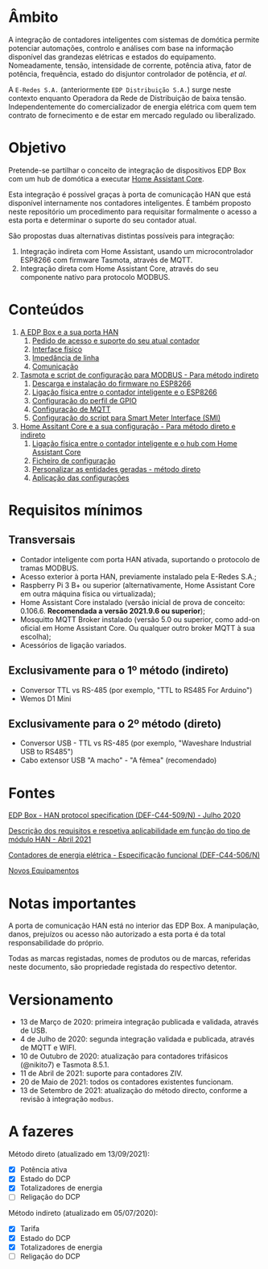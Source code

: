 # Âmbito

A integração de contadores inteligentes com sistemas de domótica permite potenciar automações, controlo e análises com base na informação disponível das grandezas elétricas e estados do equipamento. Nomeadamente, tensão, intensidade de corrente, potência ativa, fator de potência, frequência, estado do disjuntor controlador de potência, *et al*.

A `E-Redes S.A.` (anteriormente `EDP Distribuição S.A.`) surge neste contexto enquanto Operadora da Rede de Distribuição de baixa tensão. Independentemente do comercializador de energia elétrica com quem tem contrato de fornecimento e de estar em mercado regulado ou liberalizado.

# Objetivo

Pretende-se partilhar o conceito de integração de dispositivos EDP Box com um hub de domótica a executar [Home Assistant Core](https://www.home-assistant.io/).

Esta integração é possível graças à porta de comunicação HAN que está disponível internamente nos contadores inteligentes. É também proposto neste repositório um procedimento para requisitar formalmente o acesso a esta porta e determinar o suporte do seu contador atual.

São propostas duas alternativas distintas possíveis para integração:

1. Integração indireta com Home Assistant, usando um microcontrolador ESP8266 com firmware Tasmota, através de MQTT.
2. Integração direta com Home Assistant Core, através do seu componente nativo para protocolo MODBUS.

# Conteúdos

1. [A EDP Box e a sua porta HAN](EDP%20Box/README.md)
   1. [Pedido de acesso e suporte do seu atual contador](EDP%20Box/README.md#pedido-de-acesso)
   2. [Interface físico](EDP%20Box/README.md#interface-físico)
   3. [Impedância de linha](EDP%20Box/README.md#impedância-de-linha)
   4. [Comunicação](EDP%20Box/COMUNICACAO.md)
2. [Tasmota e script de configuração para MODBUS - Para método indireto](Tasmota/README.md)
   1. [Descarga e instalação do firmware no ESP8266](Tasmota/README.md)
   2. [Ligação física entre o contador inteligente e o ESP8266](Tasmota/LIGACOES_INDIRETO.md)
   3. [Configuração do perfil de GPIO](Tasmota/LIGACOES_INDIRETO.md#configuração-do-perfil-de-gpio)
   4. [Configuração de MQTT](Tasmota/LIGACOES_INDIRETO.md#configuração-de-mqtt-no-tasmota)
   5. [Configuração do script para Smart Meter Interface (SMI)](Tasmota/CONFIGURAÇÃO-SCRIPT-SMI.md)
3. [Home Assitant Core e a sua configuração - Para método direto e indireto](Home%20Assistant/README.md)
   1. [Ligação física entre o contador inteligente e o hub com Home Assistant Core](Home%20Assistant/LIGACOES_DIRETO.md)
   2. [Ficheiro de configuração](Home%20Assistant/README.md#configuração-do-home-assistant-core)
   3. [Personalizar as entidades geradas - método direto](Home%20Assistant/README.md#personalizar-as-entidades-geradas)
   4. [Aplicação das configurações](Home%20Assistant/README.md#aplicação-das-configurações)

# Requisitos mínimos

## Transversais

* Contador inteligente com porta HAN ativada, suportando o protocolo de tramas MODBUS.
* Acesso exterior à porta HAN, previamente instalado pela E-Redes S.A.;
* Raspberry Pi 3 B+ ou superior (alternativamente, Home Assistant Core em outra máquina física ou virtualizada);
* Home Assistant Core instalado (versão inicial de prova de conceito: 0.106.6. **Recomendada a versão 2021.9.6 ou superior**);
* Mosquitto MQTT Broker instalado (versão 5.0 ou superior, como add-on oficial em Home Assistant Core. Ou qualquer outro broker MQTT à sua escolha);
* Acessórios de ligação variados.

## Exclusivamente para o 1º método (indireto)

* Conversor TTL vs RS-485 (por exemplo, "TTL to RS485 For Arduino")
* Wemos D1 Mini

## Exclusivamente para o 2º método (direto)

* Conversor USB - TTL vs RS-485 (por exemplo, "Waveshare Industrial USB to RS485")
* Cabo extensor USB "A macho" - "A fêmea" (recomendado)

# Fontes

[EDP Box - HAN protocol specification (DEF-C44-509/N) - Julho 2020](https://www.e-redes.pt/sites/eredes/files/2020-07/DEF-C44-509.pdf)

[Descrição dos requisitos e respetiva aplicabilidade em função do tipo de módulo HAN - Abril 2021](https://www.e-redes.pt/sites/eredes/files/2021-04/Requisitos%20dos%20m%C3%B3dulos%20HAN.pdf)

[Contadores de energia elétrica - Especificação funcional (DEF-C44-506/N)](https://www.e-redes.pt/sites/edd/files/normative_docs/DEF-C44-506N.pdf)

[Novos Equipamentos](https://www.e-redes.pt/sites/eredes/files/2021-03/Contadores_Site_E_REDES_2021_02.pdf)

# Notas importantes

A porta de comunicação HAN está no interior das EDP Box. A manipulação, danos, prejuízos ou acesso não autorizado a esta porta é da total responsabilidade do próprio.

Todas as marcas registadas, nomes de produtos ou de marcas, referidas neste documento, são propriedade registada do respectivo detentor.

# Versionamento

* 13 de Março de 2020: primeira integração publicada e validada, através de USB.
* 4 de Julho de 2020: segunda integração validada e publicada, através de MQTT e WIFI.
* 10 de Outubro de 2020: atualização para contadores trifásicos (@nikito7) e Tasmota 8.5.1.
* 11 de Abril de 2021: suporte para contadores ZIV.
* 20 de Maio de 2021: todos os contadores existentes funcionam.
* 13 de Setembro de 2021: atualização do método directo, conforme a revisão à integração `modbus`.

# A fazeres

Método direto (atualizado em 13/09/2021):

* [X] Potência ativa
* [X] Estado do DCP
* [X] Totalizadores de energia
* [ ] Religação do DCP

Método indireto (atualizado em 05/07/2020):

* [X] Tarifa
* [X] Estado do DCP
* [X] Totalizadores de energia
* [ ] Religação do DCP

